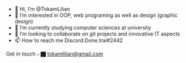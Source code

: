 - 👋 Hi, I’m @TokamLilian
- 👀 I’m interested in OOP, web programing as well as design (graphic design)
- 🌱 I’m currently studying computer sciences at university
- 💞️ I’m looking to collaborate on git projects and innovative IT aspects 
- 📫 How to reach me Discord:Done.trai#2442

<!---
TokamLilian/TokamLilian is a ✨ special ✨ repository because its `README.md` (this file) appears on your GitHub profile.
You can click the Preview link to take a look at your changes.
--->
Get in touch 👉🏿 tokamlilian@gmail.com
